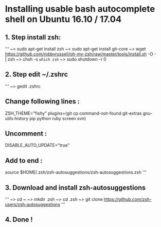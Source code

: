 # Installing usable bash autocomplete shell on Ubuntu 16.10 / 17.04

## 1. Step install zsh:

'''
~> sudo apt-get install zsh
~> sudo apt-get install git-core
~> wget https://github.com/robbyrussell/oh-my-zsh/raw/master/tools/install.sh -O - | zsh
~> chsh -s `which zsh`
~> sudo shutdown -r 0


## 2. Step edit ~/.zshrc

'''
~> gedit .zshrc

   Change following lines :
   ------------------------
   ZSH_THEME="fishy"
   plugins=(git cp command-not-found git-extras gnu-utils history pip python ruby screen svn)

   Uncomment :
   -----------
   DISABLE_AUTO_UPDATE="true"

   Add to end  :
   -------------
   source $HOME/.zsh/zsh-autosuggestions/zsh-autosuggestions.zsh
'''

## 3. Download and install zsh-autosuggestions

'''
~> cd ~
~> mkdir .zsh
~> cd .zsh
~> git clone https://github.com/zsh-users/zsh-autosuggestions
'''

## 4. Done !


